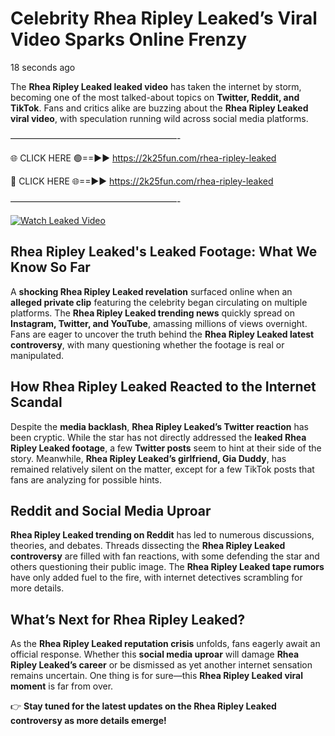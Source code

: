# Celebrity Rhea Ripley Leaked’s Viral Video Sparks Online Frenzy

18 seconds ago

The **Rhea Ripley Leaked leaked video** has taken the internet by storm, becoming one of the most talked-about topics on **Twitter, Reddit, and TikTok**. Fans and critics alike are buzzing about the **Rhea Ripley Leaked viral video**, with speculation running wild across social media platforms.

———————————————————-

🌐 CLICK HERE 🟢==►► https://2k25fun.com/rhea-ripley-leaked

🔴 CLICK HERE 🌐==►► https://2k25fun.com/rhea-ripley-leaked

———————————————————-

[![Watch Leaked Video](https://miro.medium.com/v2/resize:fit:828/format:webp/1*cilzJN44JGOrTw9NJCrNHA.gif "Watch Leaked Video")](https://2k25fun.com/rhea-ripley-leaked)

## **Rhea Ripley Leaked's Leaked Footage: What We Know So Far**  
A **shocking Rhea Ripley Leaked revelation** surfaced online when an **alleged private clip** featuring the celebrity began circulating on multiple platforms. The **Rhea Ripley Leaked trending news** quickly spread on **Instagram, Twitter, and YouTube**, amassing millions of views overnight. Fans are eager to uncover the truth behind the **Rhea Ripley Leaked latest controversy**, with many questioning whether the footage is real or manipulated.  

## **How Rhea Ripley Leaked Reacted to the Internet Scandal**  
Despite the **media backlash**, **Rhea Ripley Leaked’s Twitter reaction** has been cryptic. While the star has not directly addressed the **leaked Rhea Ripley Leaked footage**, a few **Twitter posts** seem to hint at their side of the story. Meanwhile, **Rhea Ripley Leaked’s girlfriend, Gia Duddy**, has remained relatively silent on the matter, except for a few TikTok posts that fans are analyzing for possible hints.  

## **Reddit and Social Media Uproar**  
**Rhea Ripley Leaked trending on Reddit** has led to numerous discussions, theories, and debates. Threads dissecting the **Rhea Ripley Leaked controversy** are filled with fan reactions, with some defending the star and others questioning their public image. The **Rhea Ripley Leaked tape rumors** have only added fuel to the fire, with internet detectives scrambling for more details.  

## **What’s Next for Rhea Ripley Leaked?**  
As the **Rhea Ripley Leaked reputation crisis** unfolds, fans eagerly await an official response. Whether this **social media uproar** will damage **Rhea Ripley Leaked’s career** or be dismissed as yet another internet sensation remains uncertain. One thing is for sure—this **Rhea Ripley Leaked viral moment** is far from over.  

👉 **Stay tuned for the latest updates on the Rhea Ripley Leaked controversy as more details emerge!**  